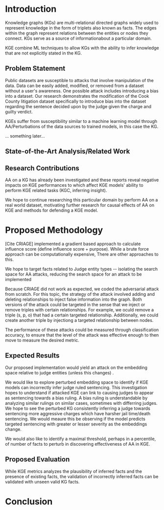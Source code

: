 # Introduction 
Knowledge graphs (KGs) are multi-relational directed graphs widely used to represent knowledge in the form of triplets also known as facts. The edges within the graph represent relations between the entities or nodes they connect. KGs serve as a source of informationabout a particular domain. <!-- (Type another 1-2 sentences) -->

KGE combine ML techniques to allow KGs with the ability to infer knowledge that are not explicitly stated in the KG.

## Problem Statement 
Public datasets are susceptible to attacks that involve manipulation of the data. Data can be easily added, modified, or removed from a dataset without a user's awareness. One possible attack includes introducing a bias into a dataset. Our research demonstrates the modification of the Cook County litigation dataset specifically to introduce bias into the dataset regarding the sentence decided upon by the judge given the charge and guilty verdict.

KGEs suffer from susceptibility similar to a machine learning model through AA/Perturbations of the data sources to trained models, in this case the KG.

... something later...

## State-of-the-Art Analysis/Related Work

## Research Contributions
AA on a KG has already been investigated and these reports reveal negative impacts on KGE performances to which affect KGE models' ability to perform KGE related tasks (KGC, inferring insight).

We hope to continue researching this particular domain by perform AA on a real world dataset, motivating further research for causal effects of AA on KGE and methods for defending a KGE model.

# Proposed Methodology
[Cite CRIAGE] implemented a gradient based approach to calculate influence score (define influence score + purpose).  While a brute force approach can be computationally expensive, There are other approaches to this. <!-- (Insert more + cite) -->

We hope to target facts related to Judge entity types -- isolating the search space for AA attacks, reducing the search space for an attack to be implemented <!--<!-- (maybe specific to charge still). -->
<!-- (Insert reason -- tie back to intro) -->
Because CRIAGE did not work as expected, we coded the adversarial attack from scratch. For this topic, the strategy of the attack involved adding and deleting relationships to inject false information into the graph. Both versions of the attack could be targeted in the sense that we inject or remove triples with certain relationships. For example, we oculd remove a triple (s, p, o) that had a certain targeted relationship. Additionally, we could create another triple by injectiong a targeted relationship between nodes. 

The performance of these attacks could be measured through classification accuracy, to ensure that the level of the attack was effective enough to then move to measure the desired metric. 

## Expected Results
Our proposed implementation would yield an attack on the embedding space relative to judge entities (unless this changes) .

We would like to explore perturbed embedding space to identify if KGE models can incorrectly infer judge ruled sentencing.  This investigation hopes to understand if attacked KGE can link to causing judges to appear as sentencing towards a bias ruling. A bias ruling is understandable by analyzing similar rulings on similar cases, sometimes with differring judges. We hope to see the perturbed KG consistently inferring a judge towards sentencing more aggressive charges which have harsher jail time/death sentencing. <!-- (Smartify, include typing of entities somehow) -->
We would meaure this be observing if the model predicts targeted sentencing with greater or lesser severity as the embeddings change.  

We would also like to identify a maximal threshold, perhaps in a percentile, of number of facts to perturb in discovering effectiveness of AA in KGE.
<!-- (Verify if Declan does this -- if yes, toy v real data, if no, new research) -->

## Proposed Evaluation 
While KGE metrics analyzes the plausibility of inferred facts and the presence of existing facts, the validation of incorrectly inferred facts can be validated with unseen valid KG facts. <!-- (This probably needs group-discussed) -->

# Conclusion
<!-- New Hook, Summarize above sections in 1-2sentences per section, New closing remarks -->
